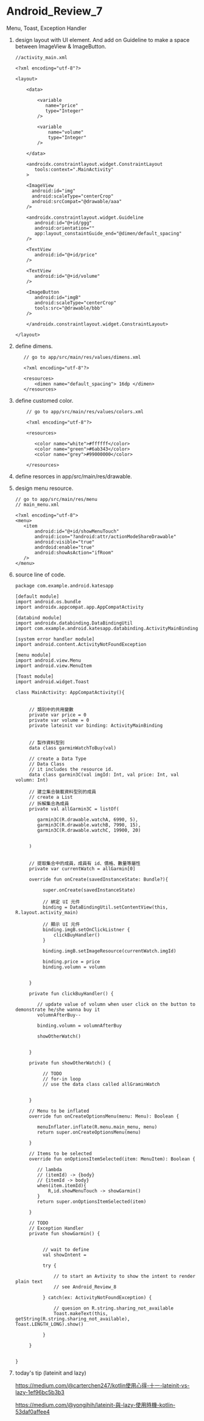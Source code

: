 # Android_Review_7
Menu, Toast, Exception Handler


1. design layout with UI element. And add on Guideline to make a space between ImageView & ImageButton.

       //activity_main.xml
       
       <?xml encoding="utf-8"?>
       
       <layout>
       
           <data>
           
               <variable
                  name="price"
                  type="Integer"
               />
               
               <variable
                   name="volume"
                   type="Integer"
               />
               
           </data>
           
           <androidx.constraintlayout.widget.ConstraintLayout
              tools:context=".MainActivity"
           >
           
           <ImageView
             android:id="img"
             android:scaleType="centerCrop"
             android:srcCompat="@drawable/aaa"
           />
           
           <androidx.constraintlayout.widget.Guideline
              android:id="@+id/ggg"
              android:orientation=""
              app:layout_constaintGuide_end="@dimen/default_spacing"
           />
           
           <TextView
              android:id="@+id/price"
           />
           
           <TextView
              android:id="@+id/volume"
           />
           
           <ImageButton
              android:id="imgB"
              android:scaleType="centerCrop"
              tools:src="@drawable/bbb"
           />
           
           </androidx.constraintlayout.widget.ConstraintLayout>
       
       </layout>
       
2. define dimens.

          // go to app/src/main/res/values/dimens.xml
          
          <?xml encoding="utf-8"?>
          
          <resources>
              <dimen name="default_spacing"> 16dp </dimen>
          </resources>

3. define customed color.

           // go to app/src/main/res/values/colors.xml
           
           <?xml encoding="utf-8"?>
           
           <resources>
           
              <color name="white">#ffffff</color>
              <color name="green">#6ab343</color>
              <color name="grey">#99000000</color>
              
           </resources>

4. define resorces in app/src/main/res/drawable.

5. design menu resource.

       // go to app/src/main/res/menu
       // main_menu.xml
       
       <?xml encoding="utf-8">
       <menu>
          <item
              android:id="@+id/showMenuTouch"
              android:icon="?android:attr/actionModeShareDrawable"
              android:visible="true"
              andrdoid:enable="true"
              android:showAsAction="ifRoom"
          />
       </menu>

6. source line of code.

       package com.example.android.katesapp
       
       [default module]
       import android.os.bundle
       import androidx.appcompat.app.AppCompatActivity
       
       [databind module]
       import androidx.databinding.DataBindingUtil
       import com.example.android.katesapp.databinding.ActivityMainBinding
       
       [system error handler module]
       import android.content.ActivityNotFoundException
       
       [menu module]
       import android.view.Menu
       import android.view.MenuItem
       
       [Toast module]
       import android.widget.Toast
       
       class MainActivity: AppCompatActivity(){
       
          
            // 類別中的共用變數
            private var price = 0
            private var volume = 0
            private lateinit var binding: ActivityMainBinding
            
            
            // 製作資料型別
            data class garminWatchToBuy(val)
            
            // create a Data Type
            // Data Class
            // it includes the resource id.
            data class garmin3C(val imgId: Int, val price: Int, val volumn: Int)
            
            // 建立集合裝載資料型別的成員
            // create a List
            // 拆解集合為成員
            private val allGarmin3C = listOf(
            
               garmin3C(R.drawable.watchA, 6990, 5),
               garmin3C(R.drawable.watchB, 7990, 15),
               garmin3C(R.drawable.watchC, 19900, 20)
            
            
            )
            
            
            // 提取集合中的成員，成員有 id、價格、數量等屬性
            private var currentWatch = allGarmin[0]
       
            override fun onCreate(savedInstanceState: Bundle?){
            
                 super.onCreate(savedInstanceState)
                 
                 // 綁定 UI 元件
                 binding = DataBindingUtil.setContentView(this, R.layout.activity_main)
                 
                 // 顯示 UI 元件
                 binding.imgB.setOnClickListner {
                     clickBuyHandler()
                 }
                 
                 binding.imgB.setImageResource(currentWatch.imgId)
                 
                 binding.price = price
                 binding.volumn = volumn
           
                 
            }
            
            private fun clickBuyHandler() {
               
               // update value of volumn when user click on the button to demonstrate he/she wanna buy it
               volumnAfterBuy--
               
               binding.volumn = volumnAfterBuy
               
               showOtherWatch()
            
            
            }
            
            private fun showOtherWatch() {
            
                 // TODO
                 // for-in loop
                 // use the data class called allGraminWatch 
            
            
            } 
            
            // Menu to be inflated
            override fun onCreateOptionsMenu(menu: Menu): Boolean {
            
               menuInflater.inflate(R.menu.main_menu, menu)
               return super.onCreateOptionsMenu(menu)
               
            }
            
            // Items to be selected
            override fun onOptionsItemSelected(item: MenuItem): Boolean {
            
               // lambda
               // (itemId) -> {body}
               // {itemId -> body}
               when(item.itemId){
                   R,id.showMenuTouch -> showGarmin()
               }
               return super.onOptionsItemSelected(item)
            
            }
            
            // TODO
            // Exception Handler
            private fun showGarmin() {
            
            
                 // wait to define
                 val showIntent = 
                 
                 try {
                 
                     // to start an Avtivity to show the intent to render plain text
                     // see Android_Review_8
                 
                 } catch(ex: ActivityNotFoundException) {
                 
                     // quesion on R.string.sharing_not_available
                     Toast.makeText(this, getString(R.string.sharing_not_available), Toast.LENGTH_LONG).show()
                 
                 }
            
            }
                   
       
       }
       
7. today's tip (lateinit and lazy)

   https://medium.com/@carterchen247/kotlin使用心得-十一-lateinit-vs-lazy-1ef96bc5b3b3

   https://medium.com/@yongjhih/lateinit-與-lazy-使用時機-kotlin-53daf0affee4
